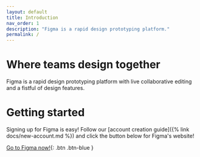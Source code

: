 ```yaml
---
layout: default
title: Introduction
nav_order: 1
description: "Figma is a rapid design prototyping platform."
permalink: /
---
```


# [](#header-1) Where teams design together

Figma is a rapid design prototyping platform with live collaborative editing and a fistful of design features.

# [](#header-2) Getting started

Signing up for Figma is easy! Follow our [account creation guide]({% link docs/new-account.md %}) and click the button below for Figma's website!

[Go to Figma now!](https://www.figma.com/){: .btn .btn-blue }
